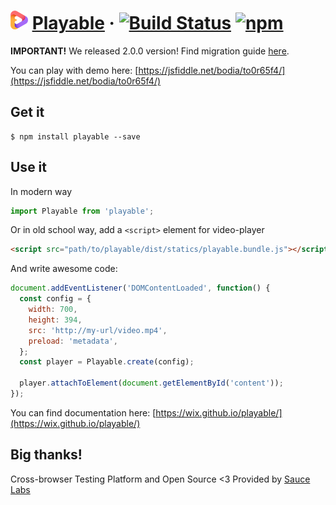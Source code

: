 # ![Playabe](docs/logo_small.png?raw=true 'Playable') [Playable][documentation] &middot; [![Build Status](https://travis-ci.org/wix/playable.svg?branch=master)](https://travis-ci.org/wix/playable) [![npm](https://img.shields.io/npm/v/playable.svg?style=flat)](https://npmjs.org/package/playable)

**IMPORTANT!** We released 2.0.0 version! Find migration guide [here](/docs/2.0.0-migration.md).

You can play with demo here: [https://jsfiddle.net/bodia/to0r65f4/](https://jsfiddle.net/bodia/to0r65f4/)

## Get it

```
$ npm install playable --save
```

## Use it

In modern way

```javascript
import Playable from 'playable';
```

Or in old school way, add a `<script>` element for video-player

```html
<script src="path/to/playable/dist/statics/playable.bundle.js"></script>
```

And write awesome code:

```javascript
document.addEventListener('DOMContentLoaded', function() {
  const config = {
    width: 700,
    height: 394,
    src: 'http://my-url/video.mp4',
    preload: 'metadata',
  };
  const player = Playable.create(config);

  player.attachToElement(document.getElementById('content'));
});
```

You can find documentation here: [https://wix.github.io/playable/](https://wix.github.io/playable/)

## Big thanks!

Cross-browser Testing Platform and Open Source <3 Provided by [Sauce Labs][sauselabs-homepage]

[sauselabs-homepage]: https://saucelabs.com
[documentation]: https://videojs.com
